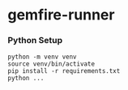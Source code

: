 # gemfire-runner


### Python Setup

    python -m venv venv
    source venv/bin/activate
    pip install -r requirements.txt
    python ...